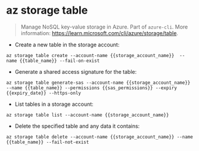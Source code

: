 # az storage table

> Manage NoSQL key-value storage in Azure.
> Part of `azure-cli`.
> More information: <https://learn.microsoft.com/cli/azure/storage/table>.

- Create a new table in the storage account:

`az storage table create --account-name {{storage_account_name}}  --name {{table_name}} --fail-on-exist`

- Generate a shared access signature for the table:

`az storage table generate-sas --account-name {{storage_account_name}} --name {{table_name}} --permissions {{sas_permissions}} --expiry {{expiry_date}} --https-only`

- List tables in a storage account:

`az storage table list --account-name {{storage_account_name}}`

- Delete the specified table and any data it contains:

`az storage table delete --account-name {{storage_account_name}} --name {{table_name}} --fail-not-exist`

